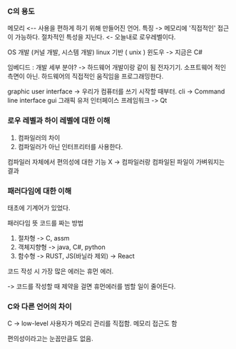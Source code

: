 ### C의 용도

메모리 <-- 사용을 편하게 하기 위해 만들어진 언어.
특징 -> 메모리에 '직접적인' 접근이 가능하다.
절차적인 특성을 지닌다. <- 오늘내로
로우레벨이다.

OS 개발 (커널 개발, 시스템 개발)
	linux 기반 ( unix )
	윈도우 -> 지금은 C#

임베디드 : 개발 세부 분야?
-> 하드웨어 개발이랑 같이 됨
전자기기. 소프트웨어 적인 측면이 아닌. 하드웨어의 직접적인 움직임을 프로그래밍한다.

graphic user interface -> 우리가 컴퓨터를 쓰기 시작할 때부터.
cli -> Command line interface
gui 그래픽 유저 인터페이스 
	프레임워크 -> Qt

### 로우 레벨과 하이 레벨에 대한 이해

1. 컴파일러의 차이
2. 컴파일러가 아닌 인터프리터를 사용한다.

컴파일러 자체에서 편의성에 대한 기능 X
-> 컴파일러랑 컴파일된 파일이 가벼워지는 결과

### 패러다임에 대한 이해

태초에 기계어가 있었다.

패러다임 뜻 코드를 짜는 방법

1. 절차형 -> C, assm
2. 객체지향형 -> java, C#, python
3. 함수형 -> RUST, JS(바닐라 제외) -> React

코드 작성 시 가장 많은 에러는 휴먼 에러.

-> 코드를 작성할 때 제약을 걸면 휴먼에러를 범할 일이 줄어든다.

### C와 다른 언어의 차이

C -> low-level
사용자가 메모리 관리를 직접함.
메모리 접근도 함

편의성이라고는 눈꼽만큼도 없음.